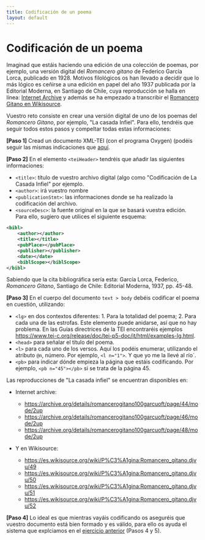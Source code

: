 ```yaml
---
title: Codificación de un poema
layout: default
---
```


# Codificación de un poema

Imaginad que estáis haciendo una edición de una colección de poemas, por ejemplo, una versión digital del *Romancero gitano* de Federico García Lorca, publicado en 1928. Motivos filológicos os han llevado a decidir que lo más lógico es ceñirse a una edición en papel del año 1937 publicada por la Editorial Moderna, en Santiago de Chile, cuya reproducción se halla en línea: [Internet Archive](https://archive.org/details/romancerogitano100garcuoft/page/4/mode/2up) y además se ha empezado a transcribir el [Romancero Gitano en Wikisource](https://es.wikisource.org/wiki/P%C3%A1gina:Romancero_gitano.djvu/1). 

Vuestro reto consiste en crear una versión digital de uno de los poemas del *Romancero Gitano*, por ejemplo, "La casada Infiel". Para ello, tendréis que seguir todos estos pasos y compeltar todas estas informaciones: 

**[Paso 1]** Cread un documento XML-TEI (con el programa Oxygen) (podéis seguir las mismas indicaciones que [aquí](https://tthub.io/beta/aprende/ejercicios/creacion-de-un-documento-tei). 

**[Paso 2]** En el elemento `<teiHeader>` tendréis que añadir las siguientes informaciones: 

- `<title>`: título de vuestro archivo digital (algo como "Codificación de La Casada Infiel" por ejemplo.
- `<author>`: irá vuestro nombre
- `<publicationStmt>`: las informaciones donde se ha realizado la codificación del archivo.  
- `<sourceDesc>`: la fuente original en la que se basará vuestra edición. Para ello, sugiero que utilices el siguiente esquema:


```xml
<bibl>
	<author></author>
	<title></title>
	<pubPlace></pubPlace>
	<publisher></publisher>
	<date></date>
	<biblScope></biblScope>
</bibl>
```

Sabiendo que la cita bibliográfica sería esta: García Lorca, Federico, *Romancero Gitano*, Santiago de Chile: Editorial Moderna, 1937, pp. 45-48.

**[Paso 3]** En el cuerpo del documento `text > body` debéis codificar el poema en cuestión, utilizando: 

- `<lg>` en dos contextos diferentes: 1. Para la totalidad del poema; 2. Para cada una de las estrofas. Este elemento puede anidarse, así que no hay problema. En las Guías directrices de la TEI encontraréis ejemplos <https://www.tei-c.org/release/doc/tei-p5-doc/it/html/examples-lg.html>.
- `<head>` para señalar el título del poema. 
- `<l>` para cada uno de los versos. Aquí los podéis enumerar, utilizando el atributo `@n`, número. Por ejemplo, `<l n="1">`. Y que yo me la llevé al río</l>`.
- `<pb>` para indicar dónde empieza la página que estáis codificando.  Por ejemplo, `<pb n="45"></pb>` si se trata de la página 45. 
	
Las reproducciones de "La casada infiel" se encuentran disponibles en: 

 - Internet archive: 
	- <https://archive.org/details/romancerogitano100garcuoft/page/44/mode/2up>
	- <https://archive.org/details/romancerogitano100garcuoft/page/46/mode/2up>
	- <https://archive.org/details/romancerogitano100garcuoft/page/48/mode/2up> 
	
- Y en Wikisource: 
	- <https://es.wikisource.org/wiki/P%C3%A1gina:Romancero_gitano.djvu/49>
	- <https://es.wikisource.org/wiki/P%C3%A1gina:Romancero_gitano.djvu/50> 
	- <https://es.wikisource.org/wiki/P%C3%A1gina:Romancero_gitano.djvu/51> 
	- <https://es.wikisource.org/wiki/P%C3%A1gina:Romancero_gitano.djvu/52>

**[Paso 4]** Lo ideal es que mientras vayáis codificando os aseguréis que vuestro documento está bien formado y es válido, para ello os ayuda el sistema que explciamos en el [ejercicio anterior](https://tthub.io/beta/aprende/ejercicios/creacion-de-un-documento-tei) (Pasos 4 y 5). 

